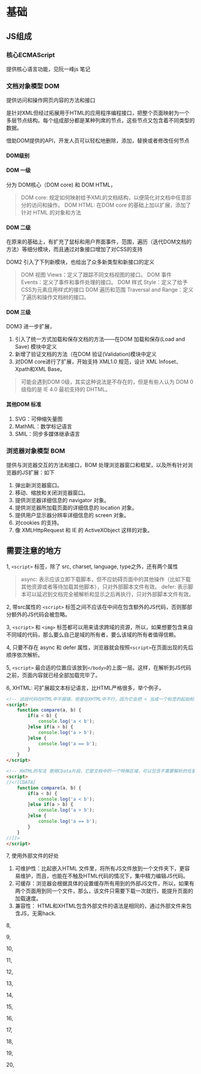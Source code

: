 # 基础

## JS组成

### 核心ECMAScript

提供核心语言功能，见阮一峰js 笔记

### 文档对象模型 DOM

提供访问和操作网页内容的方法和接口

是针对XML但经过拓展用于HTML的应用程序编程接口，把整个页面映射为一个多层节点结构。每个组成部分都是某种列席的节点，这些节点又包含着不同类型的数据。

借助DOM提供的API，开发人员可以轻松地删除，添加，替换或者修改任何节点

#### DOM级别

#### DOM 一级

分为 DOM核心（DOM core) 和 DOM HTML，

> DOM core: 规定如何映射给予XML的文档结构，以便简化对文档中任意部分的访问和操作。
> DOM HTML: 在DOM core 的基础上加以扩展，添加了针对 HTML 的对象和方法

#### DOM 二级

在原来的基础上，有扩充了鼠标和用户界面事件，范围，遍历（迭代DOM文档的方法）等细分模块，而且通过对象接口增加了对CSS的支持

DOM2 引入了下列新模块，也给出了众多新类型和新接口的定义

> DOM 视图 Views：定义了跟踪不同文档视图的接口。
> DOM 事件 Events：定义了事件和事件处理的接口。
> DOM 样式 Style：定义了给予CSS为元素应用样式的接口
> DOM 遍历和范围 Traversal and Range：定义了遍历和操作文档树的接口。

#### DOM 三级

DOM3 进一步扩展，

1. 引入了统一方式加载和保存文档的方法——在DOM 加载和保存(Load and Save) 模块中定义
2. 新增了验证文档的方法（在DOM 验证(Validation)模块中定义
3. 对DOM core进行了扩展，开始支持 XML1.0 规范，设计 XML Infoset、Xpath和XML Base。

> 可能会遇到DOM 0级，其实这种说法是不存在的，但是有些人认为 DOM 0级指的是 IE 4.0 最初支持的 DHTML。

#### 其他DOM 标准

1. SVG：可伸缩矢量图
2. MathML：数学标记语言
3. SMIL：同步多媒体继承语言

### 浏览器对象模型 BOM

提供与浏览器交互的方法和接口，BOM 处理浏览器窗口和框架，以及所有针对浏览器的JS扩展：如下

1. 弹出新浏览器窗口。
2. 移动、缩放和关闭浏览器窗口。
3. 提供浏览器详细信息的 navigator 对象。
4. 提供浏览器所加载页面的详细信息的 location 对象。
5. 提供用户显示器分辨率详细信息的 screen 对象。
6. 对cookies 的支持。
7. 像 XMLHttpRequest 和 IE 的 ActiveXObject 这样的对象。

## 需要注意的地方

1, `<script>` 标签，除了 src, charset, language, type之外，还有两个属性

> async: 表示应该立即下载脚本，但不应妨碍页面中的其他操作（比如下载其他资源或者等待加载其他脚本），只对外部脚本文件有效。
> defer: 表示脚本可以延迟到文档完全被解析和显示之后再执行，只对外部脚本文件有效。

2, 带src属性的 `<script>` 标签之间不应该在中间在包含额外的JS代码，否则那部分额外的JS代码会被忽略。

3, `<script>` 和 `<img>` 标签都可以用来请求跨域的资源，所以，如果想要包含来自不同域的代码，那么要么自己是域的所有者，要么该域的所有者值得信赖。

4, 只要不存在 async 和 defer 属性，浏览器就会按照`<script>`在页面出现的先后顺序依次解析。

5, `<script>` 最合适的位置应该放到`</body>`的上面一层。这样，在解析到JS代码之前，页面内容就已经全部加载完毕了。

6, XHTML: 可扩展超文本标记语言，比HTML严格很多，举个例子，

```html
<!-- 这段代码在HTML中不报错，但是在XHTML中不行，因为它会把 < 当成一个标签的起始标志，而标签的开始部分，之后不能跟空格，因此报错 -->
<script>
    function compare(a, b) {
        if(a < b) {
            console.log('a < b');
        }else if(a > b) {
            console.log('a > b');
        }else {
            console.log('a == b');
        }
    }
</script>

<!-- XHTML的写法 使用CData片段，它是文档中的一个特殊区域，可以包含不需要解析的任意格式的文本内容，加注释是因为有些浏览器不兼容XHTML，因而不支持CData片段，所以Hack一下，可以达到兼容的效果-->
<script>
//<![CDATA[
    function compare(a, b) {
        if(a < b) {
            console.log('a < b');
        }else if(a > b) {
            console.log('a > b');
        }else {
            console.log('a == b');
        }
    }
//]]>
</script>
```

7, 使用外部文件的好处

1. 可维护性：比起嵌入HTML 文件里，将所有JS文件放到一个文件夹下，更容易维护，而且，也能在不触及HTML代码的情况下，集中精力编辑JS代码。
2. 可缓存：浏览器会根据具体的设置缓存所有用到的外部JS文件，所以，如果有两个页面用到同一个文件，那么，该文件只需要下载一次就行，能提升页面的加载速度。
3. 兼容性： HTML和XHTML包含外部文件的语法是相同的，通过外部文件来包含JS，无需hack.

8,

9,

10,

11,

12,

13,

14,

15,

16,

17,

18,

19,

20,

